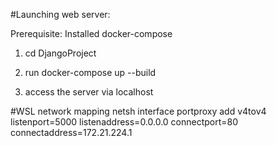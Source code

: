 #Launching web server:

Prerequisite:
Installed docker-compose

1. cd DjangoProject

2. run docker-compose up --build

3. access the server via localhost

#WSL network mapping
netsh interface portproxy add v4tov4 listenport=5000 listenaddress=0.0.0.0 connectport=80 connectaddress=172.21.224.1
